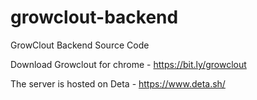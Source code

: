 # growclout-backend
GrowClout Backend Source Code

Download Growclout for chrome - https://bit.ly/growclout

The server is hosted on Deta - https://www.deta.sh/ 
